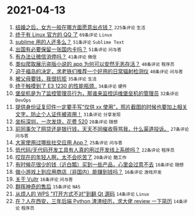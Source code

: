# 2021-04-13

1. [结婚之后，女方一般在哪方面愿意出点钱？](https://www.v2ex.com/t/770300) `225条评论` `生活`
1. [终于有 Linux 官方的 QQ 了](https://www.v2ex.com/t/770249) `69条评论` `Linux`
1. [sublime 用的人还多么？](https://www.v2ex.com/t/770310) `51条评论` `Sublime Text`
1. [出国有必要保留一张国内卡吗？](https://www.v2ex.com/t/770241) `51条评论` `问与答`
1. [有办法让微信消停吗？](https://www.v2ex.com/t/770239) `41条评论` `微信`
1. [类似爬取展示盗版小说的 app 为何可以安然无恙存活？](https://www.v2ex.com/t/770278) `40条评论` `程序员`
1. [迫于福岛的决定，求老铁们推荐一个好用的日常辐射检测仪](https://www.v2ex.com/t/770282) `40条评论` `问与答`
1. [被父母要钱，我很抗拒](https://www.v2ex.com/t/770450) `35条评论` `生活`
1. [终于触摸到了 E3 1230 的性能瓶颈..](https://www.v2ex.com/t/770272) `34条评论` `硬件`
1. [堡垒机是为了监控管理员行为，那谁来监控运维堡垒机的管理员](https://www.v2ex.com/t/770369) `32条评论` `DevOps`
1. [提供身份证复印件一定要手写“仅供 xx 使用”，照片截图的时候也要加上相关文字，防止个人证件被盗用！](https://www.v2ex.com/t/770358) `31条评论` `分享发现`
1. [坐标深圳，一次发烧，花费 520](https://www.v2ex.com/t/770419) `28条评论` `随想`
1. [前同事欠了网贷还是银行钱，天天不同催收辱骂我，什么渠道投诉。](https://www.v2ex.com/t/770409) `27条评论` `问与答`
1. [大家使用过哪些社交应用 App？](https://www.v2ex.com/t/770240) `25条评论` `问与答`
1. [低代码/无代码开发工具有人真的用过开发线上系统吗？](https://www.v2ex.com/t/770414) `22条评论` `程序员`
1. [哎现在的年轻人啊，太不会吃苦了](https://www.v2ex.com/t/770253) `20条评论` `酷工作`
1. [有时候花很少的钱（近白瓢）买到一些产品，心里会过意不去](https://www.v2ex.com/t/770401) `16条评论` `随想`
1. [做小游戏上到应用商店（非国内）能赚到钱吗？](https://www.v2ex.com/t/770266) `16条评论` `游戏开发`
1. [关于 Vultr](https://www.v2ex.com/t/770252) `16条评论` `问与答`
1. [群晖神奇的售后](https://www.v2ex.com/t/770244) `15条评论` `NAS`
1. [从烦人的 WPS "打开方式不对"到翻 Qt 源码](https://www.v2ex.com/t/770436) `14条评论` `Linux`
1. [在？人在西安，三年后端 Python 渣渣经历，求大佬 review 一下简历](https://www.v2ex.com/t/770341) `14条评论` `程序员`

